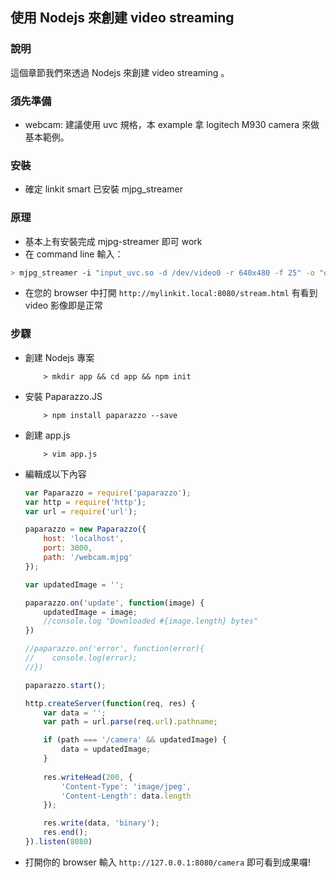 ## 使用 Nodejs 來創建 video streaming 

### 說明

這個章節我們來透過 Nodejs 來創建 video streaming 。

### 須先準備
* webcam: 建議使用 uvc 規格，本 example 拿 logitech M930 camera 來做基本範例。


### 安裝
* 確定 linkit smart 已安裝 mjpg_streamer

### 原理
* 基本上有安裝完成 mjpg-streamer 即可 work
* 在 command line 輸入：
``` bash
> mjpg_streamer -i "input_uvc.so -d /dev/video0 -r 640x480 -f 25" -o "output_http.so -p 8080 -w /www/webcam" &
```
* 在您的 browser 中打開 `http://mylinkit.local:8080/stream.html` 有看到 video 影像即是正常

### 步驟

* 創建 Nodejs 專案
    ```
        > mkdir app && cd app && npm init
    ```
* 安裝 Paparazzo.JS
    ``` 
        > npm install paparazzo --save
    ```
* 創建 app.js
    ```
        > vim app.js
    ```
* 編輯成以下內容
    ``` js
    var Paparazzo = require('paparazzo');
    var http = require('http');
    var url = require('url');

    paparazzo = new Paparazzo({
        host: 'localhost',
        port: 3000,
        path: '/webcam.mjpg'
    });

    var updatedImage = '';

    paparazzo.on('update', function(image) {
        updatedImage = image;
        //console.log "Downloaded #{image.length} bytes"
    })
    
    //paparazzo.on('error', function(error){
    //    console.log(error);
    //})
    
    paparazzo.start();

    http.createServer(function(req, res) {
        var data = '';
        var path = url.parse(req.url).pathname;

        if (path === '/camera' && updatedImage) {
            data = updatedImage;
        }
        
        res.writeHead(200, {
            'Content-Type': 'image/jpeg',
            'Content-Length': data.length
        });

        res.write(data, 'binary');
        res.end();
    }).listen(8080)
    
    ```

* 打開你的 browser 輸入 `http://127.0.0.1:8080/camera` 即可看到成果囉!

    
